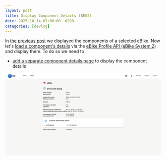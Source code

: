 ```yaml
---
layout: post
title: Display Component Details (BES2)
date: 2025-10-14 07:00:00 -0200
categories: [devlog]
---
```


In [the previous post](https://open-ebike.github.io/devlog/2025/10/13/display-ebike-details.html) we displayed the components of a selected eBike.
Now let's [load a component's details](https://github.com/open-ebike/open-ebike-frontend/issues/25) via the [eBike Profile API (eBike System 2)](https://portal.bosch-ebike.com/data-act/app#/ebike-system-2-bike-profile) and display them. 
To do so we need to

* [add a separate component details page](https://github.com/open-ebike/open-ebike-frontend/commit/5e524e44688a628890df88da32e912bd3f23362c) to display the component details

![web-app-component-details.png](/assets/2025-10-14/web-app-component-details.png)